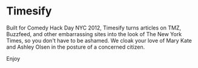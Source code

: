 Timesify
=======================

Built for Comedy Hack Day NYC 2012, Timesify turns articles on TMZ, Buzzfeed, and other embarrassing sites into the look of The New York Times, so you don't have to be ashamed. We cloak your love of Mary Kate and Ashley Olsen in the posture of a concerned citizen.

Enjoy